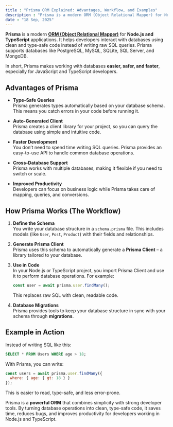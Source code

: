 ```yaml
---
title : "Prisma ORM Explained: Advantages, Workflow, and Examples"
description : "Prisma is a modern ORM (Object Relational Mapper) for Node.js and TypeScript applications. It helps developers interact with databases using clean and type-safe code instead of writing raw SQL queries. Prisma supports databases like PostgreSQL, MySQL, SQLite, SQL Server, and MongoDB."
date : "18 Sep, 2025"
---
```

**Prisma** is a modern **<a href="https://venusiam.vercel.app/blog/25-what-is-an-orm-object-relational-mapper" target="_blank">ORM (Object Relational Mapper)</a>**  for **Node.js and TypeScript** applications. It helps developers interact with databases using clean and type-safe code instead of writing raw SQL queries. Prisma supports databases like PostgreSQL, MySQL, SQLite, SQL Server, and MongoDB.



In short, Prisma makes working with databases **easier, safer, and faster**, especially for JavaScript and TypeScript developers.


## Advantages of Prisma

- **Type-Safe Queries**  
    Prisma generates types automatically based on your database schema. This means you catch errors in your code before running it.
    
- **Auto-Generated Client**  
    Prisma creates a client library for your project, so you can query the database using simple and intuitive code.
    
- **Faster Development**  
    You don’t need to spend time writing SQL queries. Prisma provides an easy-to-use API to handle common database operations.
    
- **Cross-Database Support**  
    Prisma works with multiple databases, making it flexible if you need to switch or scale.
    
- **Improved Productivity**  
    Developers can focus on business logic while Prisma takes care of mapping, queries, and conversions.
    


## How Prisma Works (The Workflow)

1. **Define the Schema**  
    You write your database structure in a `schema.prisma` file. This includes models (like `User`, `Post`, `Product`) with their fields and relationships.
    
2. **Generate Prisma Client**  
    Prisma uses this schema to automatically generate a **Prisma Client** – a library tailored to your database.
    
3. **Use in Code**  
    In your Node.js or TypeScript project, you import Prisma Client and use it to perform database operations. For example:
    
    ```js
    const user = await prisma.user.findMany();
    ```
    
    This replaces raw SQL with clean, readable code.
    
4. **Database Migrations**  
    Prisma provides tools to keep your database structure in sync with your schema through **migrations**.
    

## Example in Action

Instead of writing SQL like this:

```sql
SELECT * FROM Users WHERE age > 18;
```

With Prisma, you can write:

```js
const users = await prisma.user.findMany({
  where: { age: { gt: 18 } }
});
```

This is easier to read, type-safe, and less error-prone.

Prisma is a **powerful ORM** that combines simplicity with strong developer tools. By turning database operations into clean, type-safe code, it saves time, reduces bugs, and improves productivity for developers working in Node.js and TypeScript.
